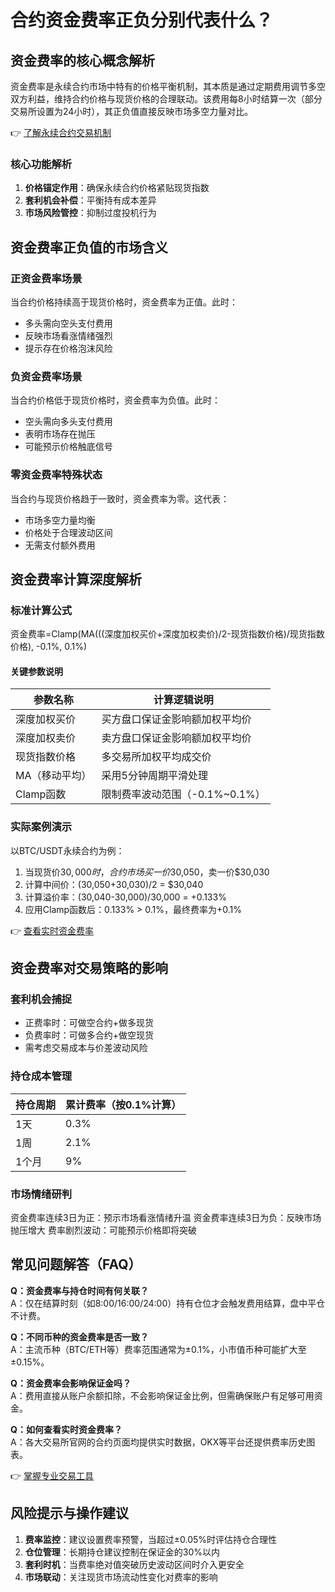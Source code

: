 # 合约资金费率正负分别代表什么？

## 资金费率的核心概念解析
资金费率是永续合约市场中特有的价格平衡机制，其本质是通过定期费用调节多空双方利益，维持合约价格与现货价格的合理联动。该费用每8小时结算一次（部分交易所设置为24小时），其正负值直接反映市场多空力量对比。

👉 [了解永续合约交易机制](https://bit.ly/okx_welcome)

### 核心功能解析
1. **价格锚定作用**：确保永续合约价格紧贴现货指数
2. **套利机会补偿**：平衡持有成本差异
3. **市场风险管控**：抑制过度投机行为

## 资金费率正负值的市场含义
### 正资金费率场景
当合约价格持续高于现货价格时，资金费率为正值。此时：
- 多头需向空头支付费用
- 反映市场看涨情绪强烈
- 提示存在价格泡沫风险

### 负资金费率场景
当合约价格低于现货价格时，资金费率为负值。此时：
- 空头需向多头支付费用
- 表明市场存在抛压
- 可能预示价格触底信号

### 零资金费率特殊状态
当合约与现货价格趋于一致时，资金费率为零。这代表：
- 市场多空力量均衡
- 价格处于合理波动区间
- 无需支付额外费用

## 资金费率计算深度解析
### 标准计算公式
资金费率=Clamp(MA(((深度加权买价+深度加权卖价)/2-现货指数价格)/现货指数价格), -0.1%, 0.1%)

#### 关键参数说明
| 参数名称           | 计算逻辑说明                     |
|--------------------|----------------------------------|
| 深度加权买价       | 买方盘口保证金影响额加权平均价   |
| 深度加权卖价       | 卖方盘口保证金影响额加权平均价   |
| 现货指数价格       | 多交易所加权平均成交价           |
| MA（移动平均）     | 采用5分钟周期平滑处理            |
| Clamp函数          | 限制费率波动范围（-0.1%~0.1%）   |

### 实际案例演示
以BTC/USDT永续合约为例：
1. 当现货价$30,000时，合约市场买一价$30,050，卖一价$30,030
2. 计算中间价：(30,050+30,030)/2 = $30,040
3. 计算溢价率：(30,040-30,000)/30,000 = +0.133%
4. 应用Clamp函数后：0.133% > 0.1%，最终费率为+0.1%

👉 [查看实时资金费率](https://bit.ly/okx_welcome)

## 资金费率对交易策略的影响
### 套利机会捕捉
- 正费率时：可做空合约+做多现货
- 负费率时：可做多合约+做空现货
- 需考虑交易成本与价差波动风险

### 持仓成本管理
| 持仓周期 | 累计费率（按0.1%计算） |
|----------|------------------------|
| 1天      | 0.3%                   |
| 1周      | 2.1%                   |
| 1个月    | 9%                     |

### 市场情绪研判
资金费率连续3日为正：预示市场看涨情绪升温
资金费率连续3日为负：反映市场抛压增大
费率剧烈波动：可能预示价格即将突破

## 常见问题解答（FAQ）
**Q：资金费率与持仓时间有何关联？**  
A：仅在结算时刻（如8:00/16:00/24:00）持有仓位才会触发费用结算，盘中平仓不计费。

**Q：不同币种的资金费率是否一致？**  
A：主流币种（BTC/ETH等）费率范围通常为±0.1%，小市值币种可能扩大至±0.15%。

**Q：资金费率会影响保证金吗？**  
A：费用直接从账户余额扣除，不会影响保证金比例，但需确保账户有足够可用资金。

**Q：如何查看实时资金费率？**  
A：各大交易所官网的合约页面均提供实时数据，OKX等平台还提供费率历史图表。

👉 [掌握专业交易工具](https://bit.ly/okx_welcome)

## 风险提示与操作建议
1. **费率监控**：建议设置费率预警，当超过±0.05%时评估持仓合理性
2. **仓位管理**：长期持仓建议控制在保证金的30%以内
3. **套利时机**：当费率绝对值突破历史波动区间时介入更安全
4. **市场联动**：关注现货市场流动性变化对费率的影响
